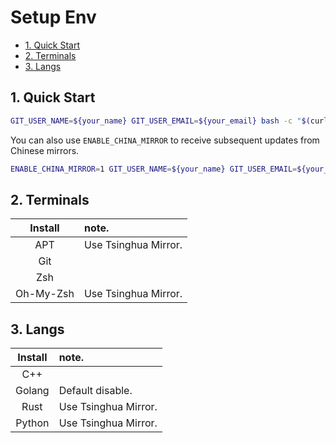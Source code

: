 # Setup Env

- [1. Quick Start](#1-quick-start)
- [2. Terminals](#2-terminals)
- [3. Langs](#3-langs)

## 1. Quick Start

```bash
GIT_USER_NAME=${your_name} GIT_USER_EMAIL=${your_email} bash -c "$(curl -fsSL "https://raw.githubusercontent.com/acathe/setup_env/orbstack_machines/master/setup.sh")"
```

You can also use `ENABLE_CHINA_MIRROR` to receive subsequent updates from Chinese mirrors.

```bash
ENABLE_CHINA_MIRROR=1 GIT_USER_NAME=${your_name} GIT_USER_EMAIL=${your_email} bash -c "$(curl -fsSL "https://raw.githubusercontent.com/acathe/setup_env/orbstack_machines/master/setup.sh")"
```

## 2. Terminals

| Install | note. |
| :-: | :- |
| APT | Use Tsinghua Mirror. |
| Git | |
| Zsh | |
| Oh-My-Zsh | Use Tsinghua Mirror. |

## 3. Langs

| Install | note. |
| :-: | :- |
| C++ | |
| Golang | Default disable. |
| Rust | Use Tsinghua Mirror. |
| Python | Use Tsinghua Mirror. |
